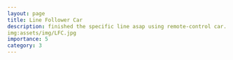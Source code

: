 ```yaml
---
layout: page
title: Line Follower Car 
description: finished the specific line asap using remote-control car. 
img:assets/img/LFC.jpg
importance: 5
category: 3
---
```



